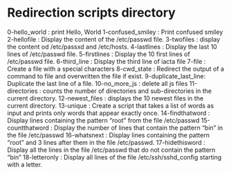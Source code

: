 # Redirection scripts directory
0-hello_world : print Hello, World
1-confused_smiley : Print confused smiley
2-hellofile : Display the content of the /etc/passwd file.
3-twofiles : display the content od /etc/passxd and /etc/hosts.
4-lastlines : Display the last 10 lines of /etc/passwd file.
5-firstlines : Display the 10 first lines of /etc/passwd file.
6-third_line : Display the third line of iacta file
7-file : Create a file with a special characters
8-cwd_state : Redirect the output of a command to file and overwritten the file if exist.
9-duplicate_last_line: Duplicate the last line of a file.
10-no_more_js : delete all js files
11-directories : counts the number of directories and sub-directories in the current directory.
12-newest_files : displays the 10 newest files in the current directory.
13-unique : Create a script that takes a list of words as input and prints only words that appear exactly once.
14-findthatword : Display lines containing the pattern “root” from the file /etc/passwd
15-countthatword : Display the number of lines that contain the pattern “bin” in the file /etc/passwd
16-whatsnext : Display lines containing the pattern “root” and 3 lines after them in the file /etc/passwd.
17-hidethisword : Display all the lines in the file /etc/passwd that do not contain the pattern “bin”
18-letteronly : Display all lines of the file /etc/ssh/sshd_config starting with a letter.
